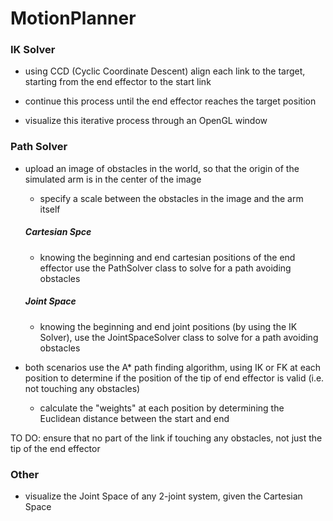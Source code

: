 # MotionPlanner

### IK Solver
* using CCD (Cyclic Coordinate Descent) align each link to the target, starting from the end effector to the start link
* continue this process until the end effector reaches the target position

* visualize this iterative process through an OpenGL window

### Path Solver
* upload an image of obstacles in the world, so that the origin of the simulated arm is in the center of the image
     * specify a scale between the obstacles in the image and the arm itself

  ##### Cartesian Spce
  * knowing the beginning and end cartesian positions of the end effector use the PathSolver class to solve for a path avoiding obstacles
  
  ##### Joint Space
  * knowing the beginning and end joint positions (by using the IK Solver), use the JointSpaceSolver class to solve for a path avoiding obstacles
  
* both scenarios use the A* path finding algorithm, using IK or FK at each position to determine if the position of the tip of end effector is valid (i.e. not touching any obstacles)
     * calculate the "weights" at each position by determining the Euclidean distance between the start and end
     
TO DO: ensure that no part of the link if touching any obstacles, not just the tip of the end effector
 
### Other
* visualize the Joint Space of any 2-joint system, given the Cartesian Space
